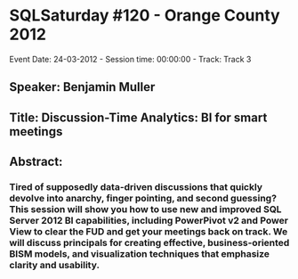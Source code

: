 # SQLSaturday #120 - Orange County 2012
Event Date: 24-03-2012 - Session time: 00:00:00 - Track: Track 3
## Speaker: Benjamin Muller
## Title: Discussion-Time Analytics: BI for smart meetings
## Abstract:
### Tired of supposedly data-driven discussions that quickly devolve into anarchy, finger pointing, and second guessing? This session will show you how to use new and improved SQL Server 2012 BI capabilities, including PowerPivot v2 and Power View to clear the FUD and get your meetings back on track.  We will discuss principals for creating effective, business-oriented BISM models, and visualization techniques that emphasize clarity and usability. 
